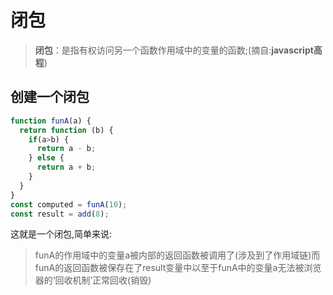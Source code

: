 # 闭包
> **闭包**：是指有权访问另一个函数作用域中的变量的函数;(摘自:**javascript高程**)


## 创建一个闭包
```js
function funA(a) {
  return function (b) {
    if(a>b) {
      return a - b;
    } else {
      return a + b;
    }
  }
}
const computed = funA(10);
const result = add(8);
```
这就是一个闭包,简单来说:
> funA的作用域中的变量a被内部的返回函数被调用了(涉及到了作用域链)而funA的返回函数被保存在了result变量中以至于funA中的变量a无法被浏览器的‘回收机制’正常回收(销毁)
